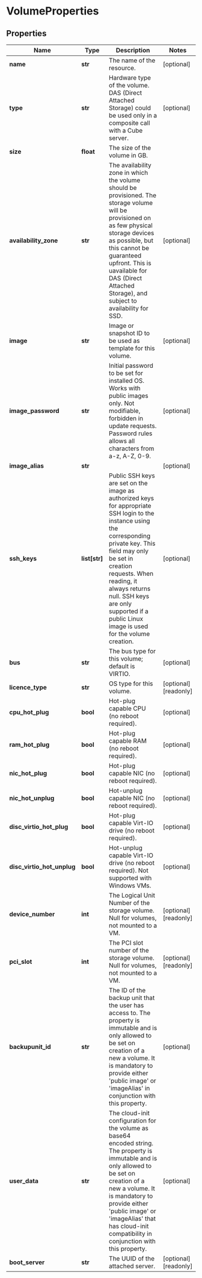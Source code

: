 # VolumeProperties

## Properties
| Name | Type | Description | Notes |
| ------------ | ------------- | ------------- | ------------- |
| **name** | **str** | The name of the  resource. | [optional]  |
| **type** | **str** | Hardware type of the volume. DAS (Direct Attached Storage) could be used only in a composite call with a Cube server. | [optional]  |
| **size** | **float** | The size of the volume in GB. |  |
| **availability_zone** | **str** | The availability zone in which the volume should be provisioned. The storage volume will be provisioned on as few physical storage devices as possible, but this cannot be guaranteed upfront. This is uavailable for DAS (Direct Attached Storage), and subject to availability for SSD. | [optional]  |
| **image** | **str** | Image or snapshot ID to be used as template for this volume. | [optional]  |
| **image_password** | **str** | Initial password to be set for installed OS. Works with public images only. Not modifiable, forbidden in update requests. Password rules allows all characters from a-z, A-Z, 0-9. | [optional]  |
| **image_alias** | **str** |  | [optional]  |
| **ssh_keys** | **list[str]** | Public SSH keys are set on the image as authorized keys for appropriate SSH login to the instance using the corresponding private key. This field may only be set in creation requests. When reading, it always returns null. SSH keys are only supported if a public Linux image is used for the volume creation. | [optional]  |
| **bus** | **str** | The bus type for this volume; default is VIRTIO. | [optional]  |
| **licence_type** | **str** | OS type for this volume. | [optional] [readonly]  |
| **cpu_hot_plug** | **bool** | Hot-plug capable CPU (no reboot required). | [optional]  |
| **ram_hot_plug** | **bool** | Hot-plug capable RAM (no reboot required). | [optional]  |
| **nic_hot_plug** | **bool** | Hot-plug capable NIC (no reboot required). | [optional]  |
| **nic_hot_unplug** | **bool** | Hot-unplug capable NIC (no reboot required). | [optional]  |
| **disc_virtio_hot_plug** | **bool** | Hot-plug capable Virt-IO drive (no reboot required). | [optional]  |
| **disc_virtio_hot_unplug** | **bool** | Hot-unplug capable Virt-IO drive (no reboot required). Not supported with Windows VMs. | [optional]  |
| **device_number** | **int** | The Logical Unit Number of the storage volume. Null for volumes, not mounted to a VM. | [optional] [readonly]  |
| **pci_slot** | **int** | The PCI slot number of the storage volume. Null for volumes, not mounted to a VM. | [optional] [readonly]  |
| **backupunit_id** | **str** | The ID of the backup unit that the user has access to. The property is immutable and is only allowed to be set on creation of a new a volume. It is mandatory to provide either &#39;public image&#39; or &#39;imageAlias&#39; in conjunction with this property. | [optional]  |
| **user_data** | **str** | The cloud-init configuration for the volume as base64 encoded string. The property is immutable and is only allowed to be set on creation of a new a volume. It is mandatory to provide either &#39;public image&#39; or &#39;imageAlias&#39; that has cloud-init compatibility in conjunction with this property. | [optional]  |
| **boot_server** | **str** | The UUID of the attached server. | [optional] [readonly]  |


